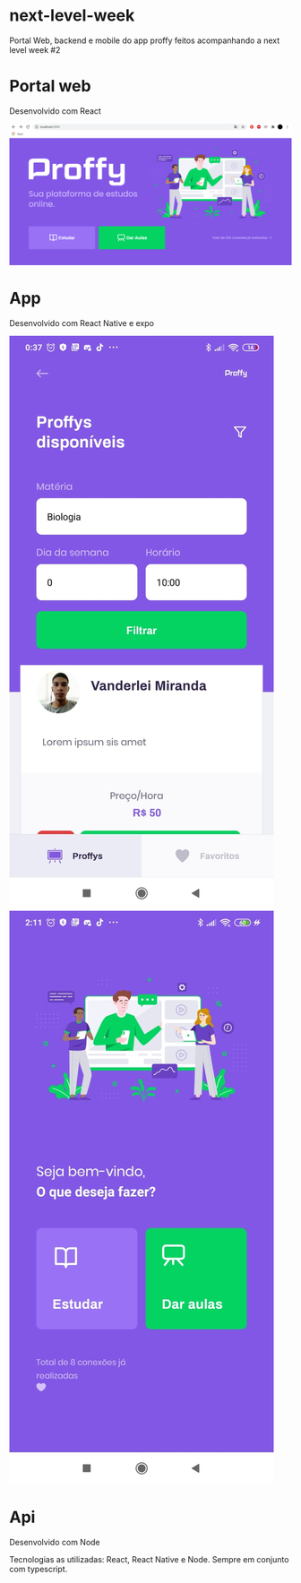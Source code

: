 # next-level-week
Portal Web, backend e mobile do app proffy feitos acompanhando a next level week #2

# Portal web

Desenvolvido com React

![imagem1](https://github.com/VanLMC/next-level-week/blob/master/screenshots/Proffy_web.png)




# App 

Desenvolvido com React Native e expo

![imagem2](https://github.com/VanLMC/next-level-week/blob/master/screenshots/Proffy_mobile.jpeg)
![imagem3](https://github.com/VanLMC/next-level-week/blob/master/screenshots/Proffy_mobile_2.jpeg)

# Api

Desenvolvido com Node 




Tecnologias as utilizadas: React, React Native e Node. Sempre em conjunto com typescript.


